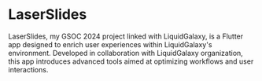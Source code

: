 # LaserSlides
LaserSlides, my GSOC 2024 project linked with LiquidGalaxy, is a Flutter app designed to enrich user experiences within LiquidGalaxy's environment. Developed in collaboration with LiquidGalaxy organization, this app introduces advanced tools aimed at optimizing workflows and user interactions.
